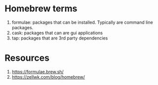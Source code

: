 # Homebrew terms
1. formulae: packages that can be installed. Typically are command line packages. 
2. cask: packages that can are gui applications
3. tap: packages that are 3rd party dependencies

# Resources
1. https://formulae.brew.sh/
2. https://zellwk.com/blog/homebrew/ 

